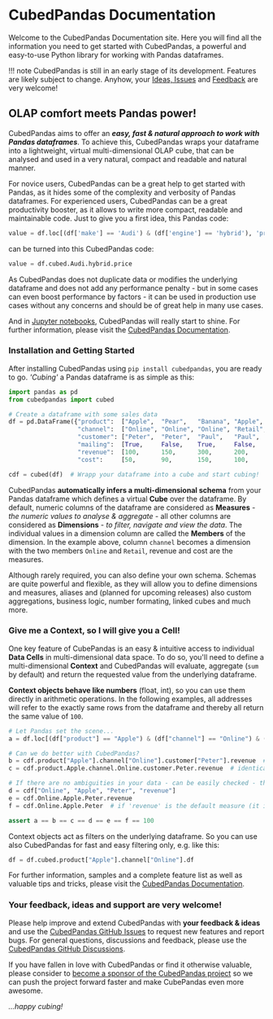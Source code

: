 # CubedPandas Documentation

Welcome to the CubedPandas Documentation site. Here you will find all the information you need to get 
started with CubedPandas, a powerful and easy-to-use Python library for working with Pandas dataframes.

!!! note
    CubedPandas is still in an early stage of its development. 
    Features are likely subject to change. Anyhow, your [Ideas, Issues](https://github.com/Zeutschler/cubedpandas/issues) and [Feedback](https://github.com/Zeutschler/cubedpandas/discussions) are very welcome!

## OLAP comfort meets Pandas power!
 
CubedPandas aims to offer an ***easy, fast & natural approach to work with Pandas dataframes***. 
To achieve this, CubedPandas wraps your dataframe into a lightweight, virtual multi-dimensional OLAP cube, 
that can be analysed and used in a very natural, compact and readable and natural manner. 

For novice users, CubedPandas can be a great help to get started with Pandas, as it hides some
of the complexity and verbosity of Pandas dataframes. For experienced users, CubedPandas
can be a great productivity booster, as it allows to write more compact, readable and
maintainable code. Just to give you a first idea, this Pandas code:

```python
value = df.loc[(df['make'] == 'Audi') & (df['engine'] == 'hybrid'), 'price'].sum()
```

can be turned into this CubedPandas code:

```python
value = df.cubed.Audi.hybrid.price
```

As CubedPandas does not duplicate data or modifies the underlying dataframe and does not add 
any performance penalty - but in some cases can even boost performance by factors - it can be 
used in production use cases without any concerns and should be of great help in many use cases. 

And in [Jupyter notebooks](https://jupyter.org), CubedPandas will really 
start to shine. For further information, please visit the 
[CubedPandas Documentation](https://zeutschler.github.io/cubedpandas/).


### Installation and Getting Started

After installing CubedPandas using `pip install cubedpandas`, you are ready to go. 
*'Cubing'* a Pandas dataframe is as simple as this:

```python
import pandas as pd
from cubedpandas import cubed

# Create a dataframe with some sales data
df = pd.DataFrame({"product":  ["Apple",  "Pear",   "Banana", "Apple",  "Pear",   "Banana"],
                   "channel":  ["Online", "Online", "Online", "Retail", "Retail", "Retail"],
                   "customer": ["Peter",  "Peter",  "Paul",   "Paul",   "Mary",   "Mary"  ],
                   "mailing":  [True,     False,    True,     False,    True,     False   ],
                   "revenue":  [100,      150,      300,      200,      250,      350     ],
                   "cost":     [50,       90,       150,      100,      150,      175     ]})

cdf = cubed(df)  # Wrapp your dataframe into a cube and start cubing!
```

CubedPandas **automatically infers a multi-dimensional schema** from your Pandas dataframe which 
defines a virtual **Cube** over the dataframe. By default, numeric columns of the dataframe 
are considered as **Measures** - *the numeric values to analyse & aggregate* - all other columns are 
considered as **Dimensions** - *to filter, navigate and view the data*. The individual values in a 
dimension column are called the **Members** of the dimension. In the example above, column `channel` 
becomes a dimension with the two members `Online` and `Retail`, revenue and cost are the measures.

Although rarely required, you can also define your own schema. Schemas are quite powerful and flexible, 
as they will allow you to define dimensions and measures, aliases and (planned for upcoming releases) 
also custom aggregations, business logic, number formating, linked cubes and much more. 

### Give me a Context, so I will give you a Cell!
One key feature of CubePandas is an easy & intuitive access to individual **Data Cells** in 
multi-dimensional data space. To do so, you'll need to define a multi-dimensional **Context** and 
CubedPandas will evaluate, aggregate (`sum` by default) and return the requested value from 
the underlying dataframe.

**Context objects behave like numbers** (float, int), so you can use them directly in arithmetic 
operations. In the following examples, all addresses will refer to the exactly same rows from the dataframe
and thereby all return the same value of `100`. 

```python
# Let Pandas set the scene...
a = df.loc[(df["product"] == "Apple") & (df["channel"] == "Online") & (df["customer"] == "Peter"), "revenue"].sum()

# Can we do better with CubedPandas? 
b = cdf.product["Apple"].channel["Online"].customer["Peter"].revenue  # explicit, readable, flexible and fast  
c = cdf.product.Apple.channel.Online.customer.Peter.revenue  # identical, if member names are Python-compliant

# If there are no ambiguities in your data - can be easily checked - then you can use this shorthand forms:
d = cdf["Online", "Apple", "Peter", "revenue"]
e = cdf.Online.Apple.Peter.revenue
f = cdf.Online.Apple.Peter  # if 'revenue' is the default measure (it is), so it can be omitted

assert a == b == c == d == e == f == 100
```

Context objects act as filters on the underlying dataframe. So you can use also CubedPandas for 
fast and easy filtering only, e.g. like this:

```python   
df = df.cubed.product["Apple"].channel["Online"].df
```

For further information, samples and a complete feature list as well as valuable tips and tricks,
please visit the [CubedPandas Documentation](https://zeutschler.github.io/cubedpandas/).


### Your feedback, ideas and support are very welcome!
Please help improve and extend CubedPandas with **your feedback & ideas** and use the 
[CubedPandas GitHub Issues](https://github.com/Zeutschler/cubedpandas/issues) to request new features and report bugs. 
For general questions, discussions and feedback, please use the 
[CubedPandas GitHub Discussions](https://github.com/Zeutschler/cubedpandas/discussions).

If you have fallen in love with CubedPandas or find it otherwise valuable, 
please consider to [become a sponsor of the CubedPandas project](https://github.com/sponsors/Zeutschler) so we 
can push the project forward faster and make CubePandas even more awesome.

*...happy cubing!*
